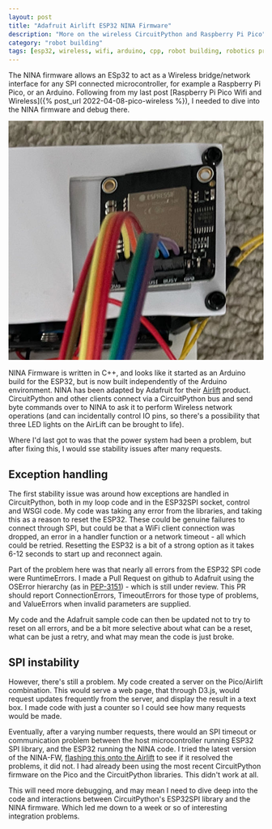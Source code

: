 ```yaml
---
layout: post
title: "Adafruit Airlift ESP32 NINA Firmware"
description: "More on the wireless CircuitPython and Raspberry Pi Pico"
category: "robot building"
tags: [esp32, wireless, wifi, arduino, cpp, robot building, robotics programming, adafruit, circuitpython, electronics]
---
```

The NINA firmware allows an ESp32 to act as a Wireless bridge/network interface for any SPI connected microcontroller, for example a Raspberry Pi Pico, or an Arduino.
Following from my last post [Raspberry Pi Pico Wifi and Wireless]({% post_url 2022-04-08-pico-wireless %}), I needed to dive into the NINA firmware and debug there.

![The Adafruit Airlift ESP32 On a Raspberry Pi Pico Robot](/galleries/2022/05-20-esp32-airlift-firmware/IMG_5921.jpeg)

NINA Firmware is written in C++, and looks like it started as an Arduino build for the ESP32, but is now built independently of the Arduino environment.
NINA has been adapted by Adafruit for their [Airlift](https://www.adafruit.com/product/4201) product.
CircuitPython and other clients connect via a CircuitPython bus and send byte commands over to NINA to ask it to perform Wireless network operations (and can incidentally control IO pins, so there's a possibility that three LED lights on the AirLift can be brought to life).

Where I'd last got to was that the power system had been a problem, but after fixing this, I would sse stability issues after many requests.

## Exception handling

The first stability issue was around how exceptions are handled in CircuitPython, both in my loop code and in the ESP32SPI socket, control and WSGI code.
My code was taking any error from the libraries, and taking this as a reason to reset the ESP32. These could be genuine failures to connect through SPI, but could be that a WiFi client connection was dropped, an error in a handler function or a network timeout - all which could be retried.
Resetting the ESP32 is a bit of a strong option as it takes 6-12 seconds to start up and reconnect again.

Part of the problem here was that nearly all errors from the ESP32 SPI code were RuntimeErrors.
I made a Pull Request on github to Adafruit using the OSError hierarchy (as in [PEP-3151](https://peps.python.org/pep-3151/)) - which is still under review.
This PR should report ConnectionErrors, TimeoutErrors for those type of problems, and ValueErrors when invalid parameters are supplied.

My code and the Adafruit sample code can then be updated not to try to reset on all errors, and be a bit more selective about what can be a reset, what can be just a retry, and what may mean the code is just broke.

## SPI instability

However, there's still a problem.
My code created a server on the Pico/Airlift combination.
This would serve a web page, that through D3.js, would request updates frequently from the server, and display the result in a text box.
I made code with just a counter so I could see how many requests would be made.

Eventually, after a varying number requests, there would an SPI timeout or communication problem between the host microcontroller running ESP32 SPI library, and the ESP32 running the NINA code.
I tried the latest version of the NINA-FW, [flashing this onto the Airlift](https://learn.adafruit.com/adafruit-airlift-breakout/upgrade-external-esp32-airlift-firmware) to see if it resolved the problems, it did not.
I had already been using the most recent CircuitPython firmware on the Pico and the CircuitPython libraries.
This didn't work at all.

This will need more debugging, and may mean I need to dive deep into the code and interactions between CircuitPython's ESP32SPI library and the NINA firmware.
Which led me down to a week or so of interesting integration problems.
